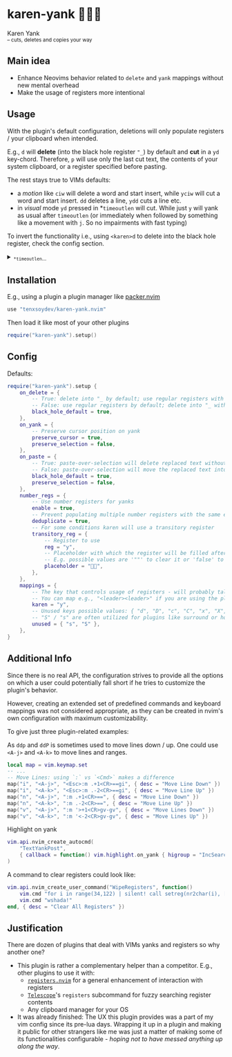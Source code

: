 # karen-yank 👩🏼‍🏫

Karen Yank<br>
<sup>– cuts, deletes and copies your way</sup>

## Main idea

- Enhance Neovims behavior related to `delete` and `yank` mappings without new mental overhead
- Make the usage of registers more intentional

## Usage

With the plugin's default configuration, deletions will only populate registers / your clipboard when intended.

E.g., `d` will **delete** (into the black hole register `"_`) by default and **cut** in a `yd` key-chord. Therefore, `p` will use only the last cut text, the contents of your system clipboard, or a register specified before pasting.

The rest stays true to VIMs defaults:

- a _motion_ like `ciw` will delete a word and start insert, while `yciw` will cut a word and start insert. `dd` deletes a line, `ydd` cuts a line etc.
- in _visual_ mode `yd` pressed in \*`timeoutlen` will cut. While just `y` will yank as usual after `timeoutlen` (or immediately when followed by something like a movement with `j`. So no impairments with fast typing)

To invert the functionality i.e., using `<karen>d` to delete into the black hole register, check the config section.

<details>
<summary><sub><code>*timeoutlen</code>…</sub></summary>

<blockquote><sub>"Time in milliseconds to wait for a mapped sequence to complete" (default 1000ms) – vim-docs.</sub></blockquote>

<sub>To say a word about this VIM setting that goes beyond the use of this plugin:</sub>

<sub>In musical terms, we could say that this is the time interval in which a sequence of notes in an arpeggio needs to be played in order to be recognized as a chord.</sub>

<sub>A value of `350` is suitable imo. Values that are too short can cause unintended behavior and interference with some keyboards. In my experience, some key sequences, e.g., on programmable keyboards with Tap-Hold layer keys may not get tracked with a timeoutlen < 200. Check `:h timeoutlen` to set it up to your preference.</sub>

</details>

## Installation

E.g., using a plugin a plugin manager like [packer.nvim][10]

```lua
use "tenxsoydev/karen-yank.nvim"
```

Then load it like most of your other plugins

```lua
require("karen-yank").setup()
```

## Config

Defaults:

```lua
require("karen-yank").setup {
	on_delete = {
		-- True: delete into "_ by default; use regular registers with karen key
		-- False: use regular registers by default; delete into "_ with karen key
		black_hole_default = true,
	},
	on_yank = {
		-- Preserve cursor position on yank
		preserve_cursor = true,
		preserve_selection = false,
	},
	on_paste = {
		-- True: paste-over-selection will delete replaced text without moving it into a register - Vim default.
		-- False: paste-over-selection will move the replaced text into a register
		black_hole_default = true,
		preserve_selection = false,
	},
	number_regs = {
		-- Use number registers for yanks
		enable = true,
		-- Prevent populating multiple number registers with the same entries
		deduplicate = true,
		-- For some conditions karen will use a transitory register
		transitory_reg = {
			-- Register to use
			reg = "y",
			-- Placeholder with which the register will be filled after use
			-- E.g. possible values are '""' to clear it or 'false' to leave the transient content
			placeholder = "👩🏼",
		},
	},
	mappings = {
		-- The key that controls usage of registers - will probably talk to the manager when things don't work as intended
		-- You can map e.g., "<leader><leader>" if you are using the plugin inverted(black_whole_default=false)
		karen = "y",
		-- Unused keys possible values: { "d", "D", "c", "C", "x", "X", "s", "S" },
		-- "S" / "s" are often utilized for plugins like surround or hop. Therefore, they are not used by default
		unused = { "s", "S" },
	},
}
```

## Additional Info

Since there is no real API, the configuration strives to provide all the options on which a user could potentially fall short if he tries to customize the plugin's behavior.

However, creating an extended set of predefined commands and keyboard mappings was not considered appropriate, as they can be created in nvim's own configuration with maximum customizability.

To give just three plugin-related examples:

As `ddp` and `ddP` is sometimes used to move lines down / up.
One could use `<A-j>` and `<A-k>` to move lines and ranges.

```lua
local map = vim.keymap.set
-- ...
-- Move Lines: using `:` vs `<Cmd>` makes a difference
map("i", "<A-j>", "<Esc>:m .+1<CR>==gi", { desc = "Move Line Down" })
map("i", "<A-k>", "<Esc>:m .-2<CR>==gi", { desc = "Move Line Up" })
map("n", "<A-j>", ":m .+1<CR>==", { desc = "Move Line Down" })
map("n", "<A-k>", ":m .-2<CR>==", { desc = "Move Line Up" })
map("v", "<A-j>", ":m '>+1<CR>gv-gv", { desc = "Move Lines Down" })
map("v", "<A-k>", ":m '<-2<CR>gv-gv", { desc = "Move Lines Up" })
```

Highlight on yank

```lua
vim.api.nvim_create_autocmd(
	"TextYankPost",
	{ callback = function() vim.highlight.on_yank { higroup = "IncSearch", timeout = 150 } end }
)
```

A command to clear registers could look like:

```lua
vim.api.nvim_create_user_command("WipeRegisters", function()
	vim.cmd "for i in range(34,122) | silent! call setreg(nr2char(i), []) | endfor"
	vim.cmd "wshada!"
end, { desc = "Clear All Registers" })
```

## Justification

There are dozen of plugins that deal with VIMs yanks and registers so why another one?

- This plugin is rather a complementary helper than a competitor. E.g., other plugins to use it with:
  - [`registers.nvim`][20] for a general enhancement of interaction with registers
  - [`Telescope`][30]'s `registers` subcommand for fuzzy searching register contents
  - Any clipboard manager for your OS
- It was already finished: The UX this plugin provides was a part of my vim config since its pre-lua days.
  Wrapping it up in a plugin and making it public for other strangers like me was just a matter of making some of its functionalities configurable - _hoping not to have messed anything up along the way_.

[10]: https://github.com/wbthomason/packer.nvim
[20]: https://github.com/tversteeg/registers.nvim
[30]: https://github.com/nvim-telescope/telescope.nvim
